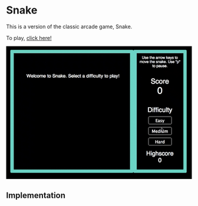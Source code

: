 # Snake
This is a version of the classic arcade game, Snake.

To play, [click here!][site]

[site]: http://martineehrlich.github.io/snake/html/index.html

![snake]

## Implementation

###



###



###




[snake]: ./pictures/snake.gif
